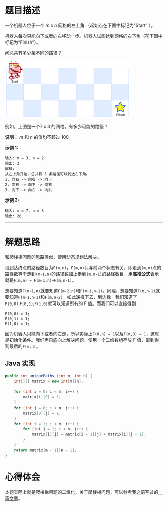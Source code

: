 # 题目描述

一个机器人位于一个 *m x n* 网格的左上角 （起始点在下图中标记为“Start” ）。

机器人每次只能向下或者向右移动一步。机器人试图达到网格的右下角（在下图中标记为“Finish”）。

问总共有多少条不同的路径？

![](https://raw.githubusercontent.com/yuzhenzero/picturebed/master/20190401151616.png)

例如，上图是一个7 x 3 的网格。有多少可能的路径？

**说明：** *m* 和 *n* 的值均不超过 100。

**示例 1:**

```
输入: m = 3, n = 2
输出: 3
解释:
从左上角开始，总共有 3 条路径可以到达右下角。
1. 向右 -> 向右 -> 向下
2. 向右 -> 向下 -> 向右
3. 向下 -> 向右 -> 向右
```

**示例 2:**

```
输入: m = 7, n = 3
输出: 28
```

---

# 解题思路

和爬楼梯问题的思路类似，使用动态规划法解决。

设到达终点的路径数目为`F(m,n)`，`F(m,n)`只与前两个状态有关，即走到`(m,n)`点的路径数等于走到`(m-1,n)`的路径数加上走到`(m,n-1)`的路径数目，用**递推公式**表示就是`F(m,n) = F(m-1,n)+F(m,n-1)`。

想要知道`F(m-1,n)`就要知道`F(m-2,n)`和`F(m-1,n-1)`，同理，想要知道`F(m,n-1)`就要知道`F(m-1,n-1)`和`F(m,n-2)`，如此递推下去，到边缘，我们知道了`F(0,0)`,`F(0,1)`,`F(1,0)`就可以知道所有的 F 值。而我们可以直接得到：

```
F(0,0) = 1;
F(0,1) = 1;
F(1,0) = 1;
```

因为机器人只能向下或者向右走，所以实际上`F(0,n) = 1`以及`F(m,0) = 1`，这就是初始化条件。我们再自底向上解决问题，使用一个二维数组存放 F 值，直到得到最后的`F(m,n)`。

## Java 实现

```java
public int uniquePaths (int m, int n) {
    int[][] matrix = new int[m][n];

    for (int i = 0; i < m; i++) {
        matrix[i][0] = 1;
    }
    for (int j = 0; j < n; j++) {
        matrix[0][j] = 1;
    }
    for (int i = 1; i < m; i++) {
        for (int j = 1; j < n; j++) {
            matrix[i][j] = matrix[i - 1][j] + matrix[i][j - 1];
        }
    }
    return matrix[m - 1][n - 1];
}
```

# 心得体会

本题实际上就是爬楼梯问题的二维化，关于爬楼梯问题，可以参考我之前写过的[一篇文章](https://github.com/yuzhenzero/leetcode/blob/master/Note/%E5%88%9D%E7%BA%A7%E5%8A%A8%E6%80%81%E8%A7%84%E5%88%92.md)。